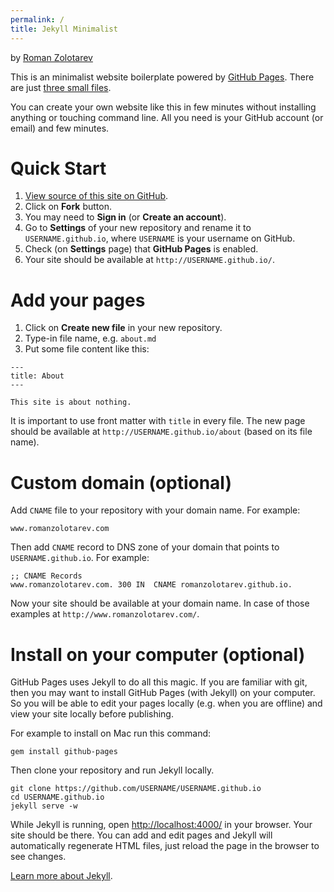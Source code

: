```yaml
---
permalink: /
title: Jekyll Minimalist
---
```


by [Roman Zolotarev](https://www.romanzolotarev.com/)

This is an minimalist website boilerplate powered by [GitHub Pages][pages].
There are just [three small files][source].

You can create your own website like this in few minutes without installing
anything or touching command line. All you need is your GitHub account (or
email) and few minutes.

# Quick Start

1. [View source of this site on GitHub][source].
1. Click on **Fork** button.
1. You may need to **Sign in** (or **Create an account**).
1. Go to **Settings** of your new repository and rename it to
   `USERNAME.github.io`, where `USERNAME` is your username on GitHub.
1. Check (on **Settings** page) that **GitHub Pages** is enabled.
1. Your site should be available at `http://USERNAME.github.io/`.

# Add your pages

1. Click on **Create new file** in your new repository.
1. Type-in file name, e.g. `about.md`
1. Put some file content like this:

```
---
title: About
---

This site is about nothing.
```

It is important to use front matter with `title` in every file. The new page
should be available at `http://USERNAME.github.io/about` (based on its
file name).

# Custom domain (optional)

Add `CNAME` file to your repository with your domain name. For example:

```
www.romanzolotarev.com
```

Then add `CNAME` record to DNS zone of your domain that points to
`USERNAME.github.io`. For example:

```
;; CNAME Records
www.romanzolotarev.com. 300 IN  CNAME romanzolotarev.github.io.
```

Now your site should be available at your domain name. In case of those
examples at `http://www.romanzolotarev.com/`.

# Install on your computer (optional)

GitHub Pages uses Jekyll to do all this magic. If you are familiar with git,
then you may want to install GitHub Pages (with Jekyll) on your computer. So
you will be able to edit your pages locally (e.g.  when you are offline) and
view your site locally before publishing.

For example to install on Mac run this command:

```
gem install github-pages
```

Then clone your repository and run Jekyll locally.

```
git clone https://github.com/USERNAME/USERNAME.github.io
cd USERNAME.github.io
jekyll serve -w
```

While Jekyll is running, open <http://localhost:4000/> in your browser. Your
site should be there. You can add and edit pages and Jekyll will automatically
regenerate HTML files, just reload the page in the browser to see changes.

[Learn more about Jekyll][jekyll].

[jekyll]: https://jekyllrb.com/docs/home/
[pages]: https://pages.github.com
[source]: https://github.com/romanzolotarev/jekyll-minimalist
[md]: https://guides.github.com/features/mastering-markdown/
